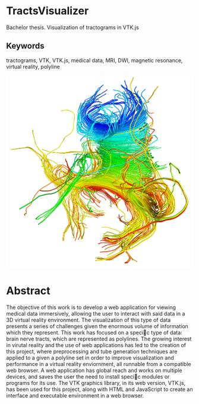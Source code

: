 # TractsVisualizer
Bachelor thesis. Visualization of tractograms in VTK.js

## Keywords
tractograms, VTK, VTK.js, medical data, MRI, DWI, magnetic resonance, virtual reality, polyline

![Cover](https://raw.githubusercontent.com/FedericoGarciaGarcia/TractsVisualizer/master/images/corpuscallosum.png)

# Abstract
The objective of this work is to develop a web application for viewing
medical data immersively, allowing the user to interact with said data in a 3D
virtual reality environment. The visualization of this type of data presents
a series of challenges given the enormous volume of information which they
represent. This work has focused on a specic type of data: brain nerve
tracts, which are represented as polylines. The growing interest in virutal
reality and the use of web applications has led to the creation of this project,
where preprocessing and tube generation techniques are applied to a given
a polyline set in order to improve visualization and performance in a virtual
reality enviornment, all runnable from a compatible web browser. A web
application has global reach and works on multiple devices, and saves the
user the need to install specic modules or programs for its use. The VTK
graphics library, in its web version, VTK.js, has been used for this project,
along with HTML and JavaScript to create an interface and executable
environment in a web browser.

